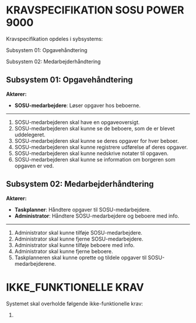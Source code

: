 # KRAVSPECIFIKATION SOSU POWER 9000
Kravspecifikation opdeles i sybsystems:

Subsystem 01: Opgavehåndtering

Subsystem 02: Medarbejderhåndtering

## Subsystem 01: Opgavehåndtering
**Aktører:**
* **SOSU-medarbejdere**: Løser opgaver hos beboerne.
---
01. SOSU-medarbejderen skal have en opgaveoversigt.
02. SOSU-medarbejderen skal kunne se de beboere, som de er blevet uddelegeret.
03. SOSU-medarbejderen skal kunne se deres opgaver for hver beboer.
04. SOSU-medarbejderen skal kunne registrere udførelse af deres opgaver.
05. SOSU-medarbejderen skal kunne nedskrive notater til opgaven.
06. SOSU-medarbejderen skal kunne se information om borgeren som opgaven er ved.

## Subsystem 02: Medarbejderhåndtering
**Aktører:**
* **Taskplanner**: Håndtere opgaver til SOSU-medarbejdere.
* **Administrator**: Håndtere SOSU-medarbejdere og beboere med info.
---
01. Administrator skal kunne tilføje SOSU-medarbejdere.
02. Administrator skal kunne fjerne SOSU-medarbejdere.
03. Administrator skal kunne tilføje beboere med info.
04. Administrator skal kunne fjerne beboere.
05. Taskplanneren skal kunne oprette og tildele opgaver til SOSU-medarbejderene.

# IKKE_FUNKTIONELLE KRAV
Systemet skal overholde følgende ikke-funktionelle krav:

01. 